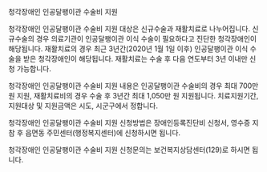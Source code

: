 청각장애인 인공달팽이관 수술비 지원

청각장애인 인공달팽이관 수술비 지원 대상은 신규수술과 재활치료로 나누어집니다.
신규수술의 경우 의료기관이 인공달팽이관 이식 수술이 필요하다고 진단한 청각장애인이 해당됩니다.
재활치료의 경우 최근 3년간(2020년 1월 1일 이후) 인공달팽이관 이식 수술을 받은 청각장애인이 해당됩니다.
재활치료는 수술 후 다음 연도부터 3년 이내만 신청 가능합니다.

청각장애인 인공달팽이관 수술비 지원 내용은 인공달팽이관 수술비의 경우 최대 700만 원 지원, 재활치료비의 경우 수술 후 3년간 최대 1,050만 원 지원됩니다. 치료지원기간, 지원대상 및 지원금액은 시도, 시군구에서 정합니다.

청각장애인 인공달팽이관 수술비 지원 신청방법은 장애인등록진단비 신청서, 영수증 지참 후 읍면동 주민센터(행정복지센터)에 신청하시면 됩니다.

청각장애인 인공달팽이관 수술비 지원 신청문의는 보건복지상담센터(129)로 하시면 됩니다.